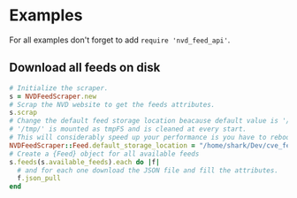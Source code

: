 # Examples

For all examples don't forget to add `require 'nvd_feed_api'`.

## Download all feeds on disk

```ruby
# Initialize the scraper.
s = NVDFeedScraper.new
# Scrap the NVD website to get the feeds attributes.
s.scrap
# Change the default feed storage location beacause default value is '/tmp/'.
# '/tmp/' is mounted as tmpFS and is cleaned at every start.
# This will considerably speed up your performance is you have to reboot.
NVDFeedScraper::Feed.default_storage_location = "/home/shark/Dev/cve_feeds"
# Create a {Feed} object for all available feeds
s.feeds(s.available_feeds).each do |f|
  # and for each one download the JSON file and fill the attributes.
  f.json_pull
end
```
